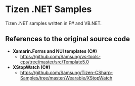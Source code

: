 # Tizen .NET Samples

Tizen .NET samples written in F# and VB.NET.

## References to the original source code

- **Xamarin.Forms and NUI templates (C#)**
  - https://github.com/Samsung/vs-tools-cps/tree/master/src/Template5.0
- **XStopWatch (C#)**
  - https://github.com/Samsung/Tizen-CSharp-Samples/tree/master/Wearable/XStopWatch
